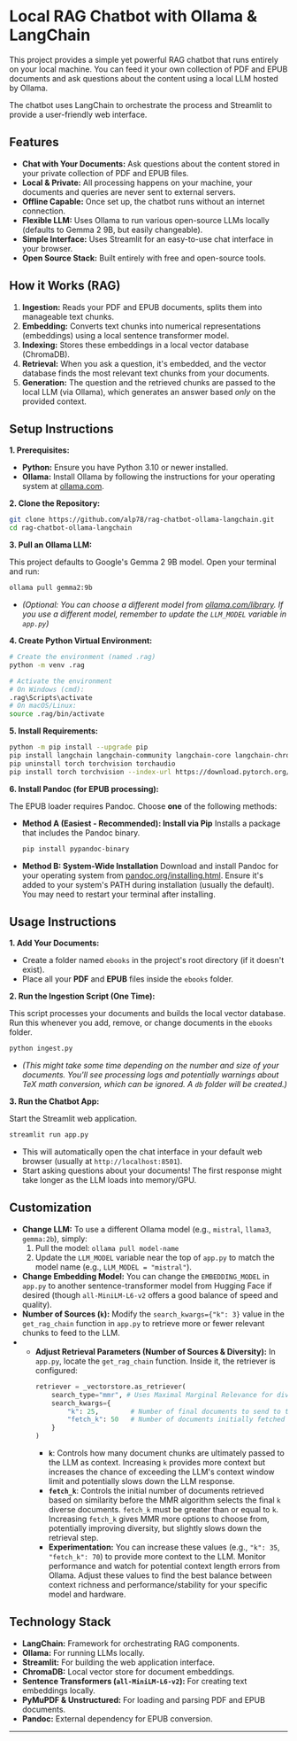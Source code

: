 # Local RAG Chatbot with Ollama & LangChain

This project provides a simple yet powerful RAG chatbot that runs entirely on your local machine. You can feed it your own collection of PDF and EPUB documents and ask questions about the content using a local LLM hosted by Ollama.

The chatbot uses LangChain to orchestrate the process and Streamlit to provide a user-friendly web interface.

## Features

* **Chat with Your Documents:** Ask questions about the content stored in your private collection of PDF and EPUB files.
* **Local & Private:** All processing happens on your machine, your documents and queries are never sent to external servers.
* **Offline Capable:** Once set up, the chatbot runs without an internet connection.
* **Flexible LLM:** Uses Ollama to run various open-source LLMs locally (defaults to Gemma 2 9B, but easily changeable).
* **Simple Interface:** Uses Streamlit for an easy-to-use chat interface in your browser.
* **Open Source Stack:** Built entirely with free and open-source tools.

## How it Works (RAG)

1.  **Ingestion:** Reads your PDF and EPUB documents, splits them into manageable text chunks.
2.  **Embedding:** Converts text chunks into numerical representations (embeddings) using a local sentence transformer model.
3.  **Indexing:** Stores these embeddings in a local vector database (ChromaDB).
4.  **Retrieval:** When you ask a question, it's embedded, and the vector database finds the most relevant text chunks from your documents.
5.  **Generation:** The question and the retrieved chunks are passed to the local LLM (via Ollama), which generates an answer based *only* on the provided context.

## Setup Instructions

**1. Prerequisites:**

* **Python:** Ensure you have Python 3.10 or newer installed.
* **Ollama:** Install Ollama by following the instructions for your operating system at [ollama.com](https://ollama.com/).

**2. Clone the Repository:**

```bash
git clone https://github.com/alp78/rag-chatbot-ollama-langchain.git
cd rag-chatbot-ollama-langchain
```

**3. Pull an Ollama LLM:**

This project defaults to Google's Gemma 2 9B model. Open your terminal and run:

```bash
ollama pull gemma2:9b
```

* *(Optional: You can choose a different model from [ollama.com/library](https://ollama.com/library). If you use a different model, remember to update the `LLM_MODEL` variable in `app.py`)*

**4. Create Python Virtual Environment:**

```bash
# Create the environment (named .rag)
python -m venv .rag

# Activate the environment
# On Windows (cmd):
.rag\Scripts\activate
# On macOS/Linux:
source .rag/bin/activate
```

**5. Install Requirements:**

```bash
python -m pip install --upgrade pip
pip install langchain langchain-community langchain-core langchain-chroma langchain-ollama langchain-huggingface pymupdf "unstructured[epub]" pypandoc sentence-transformers streamlit
pip uninstall torch torchvision torchaudio
pip install torch torchvision --index-url https://download.pytorch.org/whl/cu126
```

**6. Install Pandoc (for EPUB processing):**

The EPUB loader requires Pandoc. Choose **one** of the following methods:

* **Method A (Easiest - Recommended): Install via Pip**
    Installs a package that includes the Pandoc binary.
    ```bash
    pip install pypandoc-binary
    ```
* **Method B: System-Wide Installation**
    Download and install Pandoc for your operating system from [pandoc.org/installing.html](https://pandoc.org/installing.html). Ensure it's added to your system's PATH during installation (usually the default). You may need to restart your terminal after installing.

## Usage Instructions

**1. Add Your Documents:**

* Create a folder named `ebooks` in the project's root directory (if it doesn't exist).
* Place all your **PDF** and **EPUB** files inside the `ebooks` folder.

**2. Run the Ingestion Script (One Time):**

This script processes your documents and builds the local vector database. Run this whenever you add, remove, or change documents in the `ebooks` folder.

```bash
python ingest.py
```

* *(This might take some time depending on the number and size of your documents. You'll see processing logs and potentially warnings about TeX math conversion, which can be ignored. A `db` folder will be created.)*

**3. Run the Chatbot App:**

Start the Streamlit web application.

```bash
streamlit run app.py
```

* This will automatically open the chat interface in your default web browser (usually at `http://localhost:8501`).
* Start asking questions about your documents! The first response might take longer as the LLM loads into memory/GPU.

## Customization

* **Change LLM:** To use a different Ollama model (e.g., `mistral`, `llama3`, `gemma:2b`), simply:
    1.  Pull the model: `ollama pull model-name`
    2.  Update the `LLM_MODEL` variable near the top of `app.py` to match the model name (e.g., `LLM_MODEL = "mistral"`).
* **Change Embedding Model:** You can change the `EMBEDDING_MODEL` in `app.py` to another sentence-transformer model from Hugging Face if desired (though `all-MiniLM-L6-v2` offers a good balance of speed and quality).
* **Number of Sources (`k`):** Modify the `search_kwargs={"k": 3}` value in the `get_rag_chain` function in `app.py` to retrieve more or fewer relevant chunks to feed to the LLM.
* * **Adjust Retrieval Parameters (Number of Sources & Diversity):** In `app.py`, locate the `get_rag_chain` function. Inside it, the retriever is configured:
    ```python
    retriever = _vectorstore.as_retriever(
        search_type="mmr", # Uses Maximal Marginal Relevance for diverse results
        search_kwargs={
            "k": 25,        # Number of final documents to send to the LLM
            "fetch_k": 50   # Number of documents initially fetched for MMR to select from
        }
    )
    ```
    * **`k`**: Controls how many document chunks are ultimately passed to the LLM as context. Increasing `k` provides more context but increases the chance of exceeding the LLM's context window limit and potentially slows down the LLM response.
    * **`fetch_k`**: Controls the initial number of documents retrieved based on similarity before the MMR algorithm selects the final `k` diverse documents. `fetch_k` must be greater than or equal to `k`. Increasing `fetch_k` gives MMR more options to choose from, potentially improving diversity, but slightly slows down the retrieval step.
    * **Experimentation:** You can increase these values (e.g., `"k": 35`, `"fetch_k": 70`) to provide more context to the LLM. Monitor performance and watch for potential context length errors from Ollama. Adjust these values to find the best balance between context richness and performance/stability for your specific model and hardware.


## Technology Stack

* **LangChain:** Framework for orchestrating RAG components.
* **Ollama:** For running LLMs locally.
* **Streamlit:** For building the web application interface.
* **ChromaDB:** Local vector store for document embeddings.
* **Sentence Transformers (`all-MiniLM-L6-v2`):** For creating text embeddings locally.
* **PyMuPDF & Unstructured:** For loading and parsing PDF and EPUB documents.
* **Pandoc:** External dependency for EPUB conversion.

---
